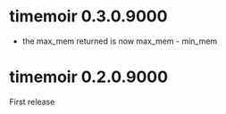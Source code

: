 # timemoir 0.3.0.9000

* the max_mem returned is now max_mem - min_mem

# timemoir 0.2.0.9000

First release
